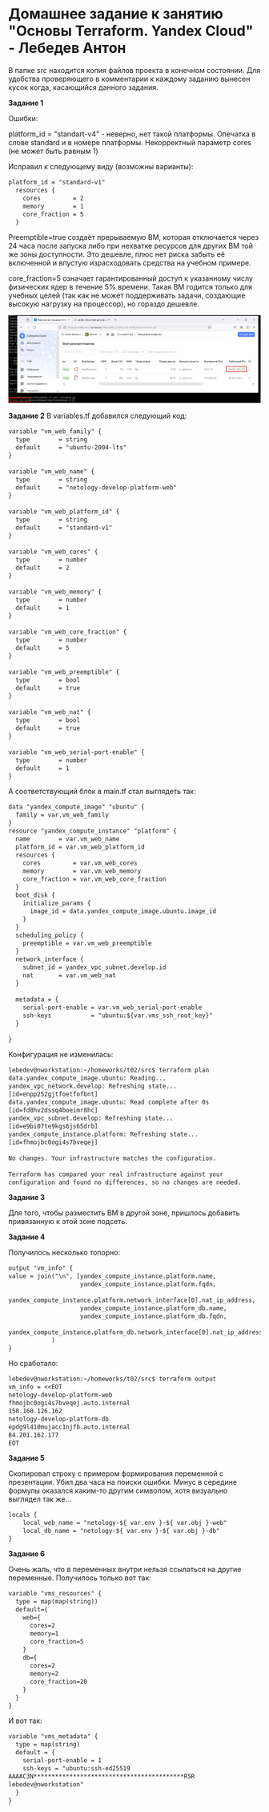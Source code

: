 # Домашнее задание к занятию "Основы Terraform. Yandex Cloud" - Лебедев Антон

В папке src находится копия файлов проекта в конечном состоянии. Для удобства проверяющего в комментарии к каждому заданию вынесен кусок когда, касающийся данного задания.

**Задание 1**

Ошибки:

  platform_id = "standart-v4" - неверно, нет такой платформы. Опечатка в слове standard и в номере платформы. 
  Некорректный параметр cores (не может быть равным 1)

Исправил к следующему виду (возможны варианты):

```
platform_id = "standard-v1"
  resources {
    cores         = 2
    memory        = 1
    core_fraction = 5
  }
```

Preemptible=true создаёт прерываемую ВМ, которая отключается через 24 часа после запуска либо при нехватке ресурсов для других ВМ той же зоны доступности. Это дешевле, плюс нет риска забыть её включенной и впустую израсходовать средства на учебном примере.

core_fraction=5 означает гарантированный доступ к указанному числу физических ядер в течение 5% времени. Такая ВМ годится только для учебных целей (так как не может поддерживать задачи, создающие высокую нагрузку на процессор), но гораздо дешевле.


![Screenshot_1](https://github.com/Lebedun/HomeWork-Blank/blob/t02/img/Screenshot_1.jpg)

**Задание 2**
В variables.tf добавился следующий код:

```
variable "vm_web_family" {
  type        = string
  default     = "ubuntu-2004-lts"
}

variable "vm_web_name" {
  type        = string
  default     = "netology-develop-platform-web"
}

variable "vm_web_platform_id" {
  type        = string
  default     = "standard-v1"
}

variable "vm_web_cores" {
  type        = number
  default     = 2
}

variable "vm_web_memory" {
  type        = number
  default     = 1
}

variable "vm_web_core_fraction" {
  type        = number
  default     = 5
}

variable "vm_web_preemptible" {
  type        = bool
  default     = true
}

variable "vm_web_nat" {
  type        = bool
  default     = true
}

variable "vm_web_serial-port-enable" {
  type        = number
  default     = 1
}
```
А соответствующий блок в main.tf стал выглядеть так:

```
data "yandex_compute_image" "ubuntu" {
  family = var.vm_web_family
}
resource "yandex_compute_instance" "platform" {
  name        = var.vm_web_name
  platform_id = var.vm_web_platform_id
  resources {
    cores         = var.vm_web_cores
    memory        = var.vm_web_memory
    core_fraction = var.vm_web_core_fraction
  }
  boot_disk {
    initialize_params {
      image_id = data.yandex_compute_image.ubuntu.image_id
    }
  }
  scheduling_policy {
    preemptible = var.vm_web_preemptible
  }
  network_interface {
    subnet_id = yandex_vpc_subnet.develop.id
    nat       = var.vm_web_nat
  }

  metadata = {
    serial-port-enable = var.vm_web_serial-port-enable
    ssh-keys           = "ubuntu:${var.vms_ssh_root_key}"
  }

}
```
Конфигурация не изменилась:

```
lebedev@nworkstation:~/homeworks/t02/src$ terraform plan
data.yandex_compute_image.ubuntu: Reading...
yandex_vpc_network.develop: Refreshing state... [id=enpp252gjtfoetfofbnt]
data.yandex_compute_image.ubuntu: Read complete after 0s [id=fd8hv2dssq4boeimr8hc]
yandex_vpc_subnet.develop: Refreshing state... [id=e9bi07te9kgs6js65drb]
yandex_compute_instance.platform: Refreshing state... [id=fhmojbc0ogi4s7bveqej]

No changes. Your infrastructure matches the configuration.

Terraform has compared your real infrastructure against your configuration and found no differences, so no changes are needed.
```
**Задание 3**

Для того, чтобы разместить ВМ в другой зоне, пришлось добавить привязанную к этой зоне подсеть.

**Задание 4**

Получилось несколько топорно:
```
output "vm_info" {
value = join("\n", [yandex_compute_instance.platform.name, 
                    yandex_compute_instance.platform.fqdn, 
                    yandex_compute_instance.platform.network_interface[0].nat_ip_address,
                    yandex_compute_instance.platform_db.name, 
                    yandex_compute_instance.platform_db.fqdn,
                    yandex_compute_instance.platform_db.network_interface[0].nat_ip_address]
            )
}
```

Но сработало:
```
lebedev@nworkstation:~/homeworks/t02/src$ terraform output
vm_info = <<EOT
netology-develop-platform-web
fhmojbc0ogi4s7bveqej.auto.internal
158.160.126.162
netology-develop-platform-db
epdg9l410mujacc1njfb.auto.internal
84.201.162.177
EOT
```

**Задание 5**

Скопировал строку с примером формирования переменной с презентации. Убил два часа на поиски ошибки. Минус в середине формулы оказался каким-то другим символом, хотя визуально выглядел так же...

```
locals {
    local_web_name = "netology-${ var.env }-${ var.obj }-web"
    local_db_name = "netology-${ var.env }-${ var.obj }-db"    
}
```

**Задание 6**

Очень жаль, что в переменных внутри нельзя ссылаться на другие переменные. Получилось только вот так:

```
variable "vms_resources" {
  type = map(map(string))
  default={
    web={
      cores=2
      memory=1
      core_fraction=5
    }  
    db={
      cores=2
      memory=2
      core_fraction=20
    }
  }  
}
```

И вот так:
```
variable "vms_metadata" {
  type = map(string)
  default = {
    serial-port-enable = 1
    ssh-keys = "ubuntu:ssh-ed25519 AAAAC3N******************************************R5R lebedev@nworkstation"
  }
}
```
